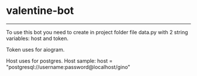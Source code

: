 # valentine-bot
 ----

To use this bot you need to create in project folder file data.py with 2 string variables: 
host and token.

Token uses for aiogram.

Host uses for postgres.
Host sample:
host = "postgresql://username:password@localhost/gino"

